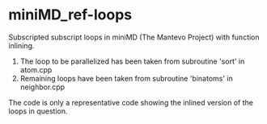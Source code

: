 # miniMD_ref-loops
Subscripted subscript loops in miniMD (The Mantevo Project) with function inlining.

1. The loop to be parallelized has been taken from subroutine 'sort' in atom.cpp 
2. Remaining loops have been taken from subroutine 'binatoms' in neighbor.cpp

The code is only a representative code showing the inlined version of the loops in question.
